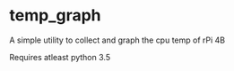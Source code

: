 # temp_graph
A simple utility to collect and graph the cpu temp of rPi 4B

Requires atleast python 3.5